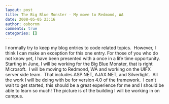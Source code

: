 ```yaml
---
layout: post
title: The Big Blue Monster - My move to Redmond, WA
date: 2008-05-05 23:16
author: osbornm
comments: true
categories: []
---
```

I normally try to keep my blog entries to code related topics.  However, I think I can make an exception for this one entry. For those of you who do not know yet, I have been presented with a once in a life time opportunity.  Starting in June, I will be working for the Big Blue Monster, that is right Microsoft.  I will be moving to Redmond, WA and working on the UIFX server side team.  That includes ASP.NET, AJAX.NET, and Silverlight.  All the work I will be doing with be for version 4.0 of the framework.  I can't wait to get started, this should be a great experience for me and I should be able to learn so much! The picture is of the building I will be working in on campus.
